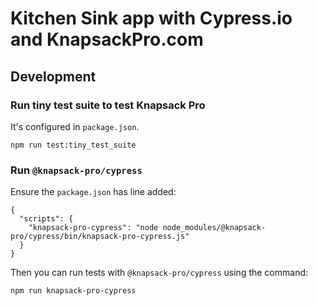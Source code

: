 # Kitchen Sink app with Cypress.io and KnapsackPro.com

## Development

### Run tiny test suite to test Knapsack Pro

It's configured in `package.json`.

```
npm run test:tiny_test_suite
```

### Run `@knapsack-pro/cypress`

Ensure the `package.json` has line added:

```
{
  "scripts": {
    "knapsack-pro-cypress": "node node_modules/@knapsack-pro/cypress/bin/knapsack-pro-cypress.js"
  }
}
```

Then you can run tests with `@knapsack-pro/cypress` using the command:

```
npm run knapsack-pro-cypress
```
